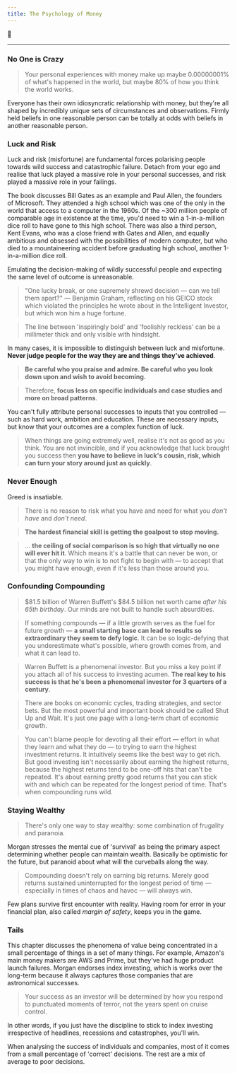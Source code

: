 ```yaml
---
title: The Psychology of Money
---
```


💎 

---

### No One is Crazy
> Your personal experiences with money make up maybe 0.00000001% of what's happened in the world, but maybe 80% of how you think the world works.

Everyone has their own idiosyncratic relationship with money, but they're all shaped by incredibly unique sets of circumstances and observations. Firmly held beliefs in one reasonable person can be totally at odds with beliefs in another reasonable person.

### Luck and Risk
Luck and risk (misfortune) are fundamental forces polarising people towards wild success and catastrophic failure. Detach from your ego and realise that luck played a massive role in your personal successes, and risk played a massive role in your failings. 

The book discusses Bill Gates as an example and Paul Allen, the founders of Microsoft. They attended a high school which was one of the only in the world that access to a computer in the 1960s. Of the ~300 million people of comparable age in existence at the time, you'd need to win a 1-in-a-million dice roll to have gone to this high school. There was also a third person, Kent Evans, who was a close friend with Gates and Allen, and equally ambitious and obsessed with the possibilities of modern computer, but who died to a mountaineering accident before graduating high school, another 1-in-a-million dice roll.

Emulating the decision-making of wildly successful people and expecting the same level of outcome is unreasonable.

> "One lucky break, or one supremely shrewd decision — can we tell them apart?" — Benjamin Graham, reflecting on his GEICO stock which violated the principles he wrote about in the Intelligent Investor, but which won him a huge fortune.

> The line between 'inspiringly bold' and 'foolishly reckless' can be a millimeter thick and only visible with hindsight.

In many cases, it is impossible to distinguish between luck and misfortune. **Never judge people for the way they are and things they've achieved**.

> **Be careful who you praise and admire. Be careful who you look down upon and wish to avoid becoming.**

> Therefore, **focus less on specific individuals and case studies and more on broad patterns**.

You can't fully attribute personal successes to inputs that you controlled — such as hard work, ambition and education. These are necessary inputs, but know that your outcomes are a complex function of luck.
> When things are going extremely well, realise it's not as good as you think. You are not invincible, and if you acknowledge that luck brought you success then **you have to believe in luck's cousin, risk, which can turn your story around just as quickly**.

### Never Enough
Greed is insatiable.
> There is no reason to risk what you have and need for what you *don't have* and *don't need*.

> **The hardest financial skill is getting the goalpost to stop moving.**

> ... **the ceiling of social comparison is so high that virtually no one will ever hit it**. Which means it's a battle that can never be won, or that the only way to win is to not fight to begin with — to accept that you might have enough, even if it's less than those around you.

### Confounding Compounding
> $81.5 billion of Warren Buffett's $84.5 billion net worth came *after his 65th birthday*. Our minds are not built to handle such absurdities.

> If something compounds — if a little growth serves as the fuel for future growth — **a small starting base can lead to results so extraordinary they seem to defy logic**. It can be so logic-defying that you underestimate what's possible, where growth comes from, and what it can lead to.

> Warren Buffett is a phenomenal investor. But you miss a key point if you attach all of his success to investing acumen. **The real key to his success is that he's been a phenomenal investor for 3 quarters of a century**.

> There are books on economic cycles, trading strategies, and sector bets. But the most powerful and important book should be called Shut Up and Wait. It's just one page with a long-term chart of economic growth.

> You can't blame people for devoting all their effort — effort in what they learn and what they do — to trying to earn the highest investment returns. It intuitively seems like the best way to get rich. But good investing isn't necessarily about earning the highest returns, because the highest returns tend to be one-off hits that can't be repeated. It's about earning pretty good returns that you can stick with and which can be repeated for the longest period of time. That's when compounding runs wild.

### Staying Wealthy
> There's only one way to stay wealthy: some combination of frugality and paranoia.

Morgan stresses the mental cue of 'survival' as being the primary aspect determining whether people can maintain wealth. Basically be optimistic for the future, but paranoid about what will the curveballs along the way.

> Compounding doesn't rely on earning big returns. Merely good returns sustained uninterrupted for the longest period of time — especially in times of chaos and havoc — will always win.

Few plans survive first encounter with reality. Having room for error in your financial plan, also called *margin of safety*, keeps you in the game.

### Tails
This chapter discusses the phenomena of value being concentrated in a small percentage of things in a set of many things. For example, Amazon's main money makers are AWS and Prime, but they've had huge product launch failures. Morgan endorses index investing, which is works over the long-term because it always captures those companies that are astronomical successes.

> Your success as an investor will be determined by how you respond to punctuated moments of terror, not the years spent on cruise control.

In other words, if you just have the discipline to stick to index investing irrespective of headlines, recessions and catastrophes, you'll win.

When analysing the success of individuals and companies, most of it comes from a small percentage of 'correct' decisions. The rest are a mix of average to poor decisions.
